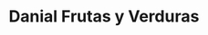 ---
title: "Danial Frutas y Verduras"
url: /torrent/danial-frutas-y-verduras-carrer-de-sant-valeria/
shop: Gemüse & Obst
---